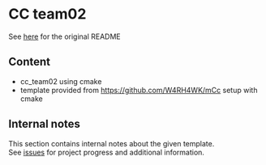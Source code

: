 # CC team02

See [here](README_original.md) for the original README

## Content

- cc_team02 using cmake
- template provided from https://github.com/W4RH4WK/mCc setup with cmake

## Internal notes

This section contains internal notes about the given template.   
See [issues](https://github.com/YusufIpek/CompilerConstruction/issues) for project progress and additional information.